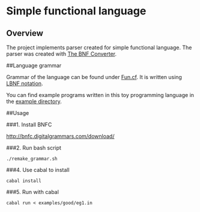 # Simple functional language

## Overview

The project implements parser created for simple functional language. The parser was created with [The BNF Converter](https://github.com/BNFC/bnfc).

##Language grammar

Grammar of the language can be found under [Fun.cf](src/Fun.cf). It is written using [LBNF notation](https://bnfc.readthedocs.org/en/latest/lbnf.html).

You can find example programs written in this toy programming language in the [example directory](examples/).

##Usage

###1. Install BNFC

http://bnfc.digitalgrammars.com/download/

###2. Run bash script

```
./remake_grammar.sh
```

###4. Use cabal to install

```
cabal install 
```

###5. Run with cabal
```
cabal run < examples/good/eg1.in
```
